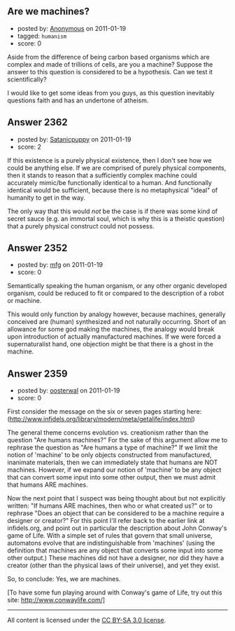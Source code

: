 ## Are we machines?

- posted by: [Anonymous](https://stackexchange.com/users/-1/890-anonymous) on 2011-01-19
- tagged: `humanism`
- score: 0

Aside from the difference of being carbon based organisms which are complex and made of trillions of cells, are you a machine? Suppose the answer to this question is considered to be a hypothesis. Can we test it scientifically? 

I would like to get some ideas from you guys, as this question inevitably questions faith and has an undertone of atheism.


## Answer 2362

- posted by: [Satanicpuppy](https://stackexchange.com/users/-1/169-satanicpuppy) on 2011-01-19
- score: 2

If this existence is a purely physical existence, then I don't see how we could be anything else. If we are comprised of purely physical components, then it stands to reason that a sufficiently complex machine could accurately mimic/be functionally identical to a human. And functionally identical would be sufficient, because there is no metaphysical "ideal" of humanity to get in the way.

The only way that this would *not* be the case is if there was some kind of secret sauce (e.g. an immortal soul, which is why this is a theistic question) that a purely physical construct could not possess. 


## Answer 2352

- posted by: [mfg](https://stackexchange.com/users/-1/135-mfg) on 2011-01-19
- score: 0

Semantically speaking the human organism, or any other organic developed organism, could be reduced to fit or compared to the description of a robot or machine. 

This would only function by analogy however, because machines, generally conceived are (human) synthesized and not naturally occurring. Short of an allowance for some god making the machines, the analogy would break upon introduction of actually manufactured machines. If we were forced a supernaturalist hand, one objection might be that there is a ghost in the machine.


## Answer 2359

- posted by: [oosterwal](https://stackexchange.com/users/-1/891-oosterwal) on 2011-01-19
- score: 0

First consider the message on the six or seven pages starting here: (http://www.infidels.org/library/modern/meta/getalife/index.html)

The general theme concerns evolution vs. creationism rather than the question "Are humans machines?"  For the sake of this argument allow me to rephrase the question as "Are humans a type of machine?"  If we limit the notion of 'machine' to be only objects constructed from manufactured, inanimate materials, then we can immediately state that humans are NOT machines.  However, if we expand our notion of 'machine' to be any object that can convert some input into some other output, then we must admit that humans ARE machines.

Now the next point that I suspect was being thought about but not explicitly written:  "If humans ARE machines, then who or what created us?" or to rephrase "Does an object that can be considered to be a machine require a designer or creator?"  For this point I'll refer back to the earlier link at infidels.org, and point out in particular the description about John Conway's game of Life.  With a simple set of rules that govern that small universe, automatons evolve that are indistinguishable from 'machines' (using the definition that machines are any object that converts some input into some other output.)  These machines did not have a designer, nor did they have a creator (other than the physical laws of their universe), and yet they exist.

So, to conclude:  Yes, we are machines.

[To have some fun playing around with Conway's game of Life, try out this site: http://www.conwaylife.com/]



---

All content is licensed under the [CC BY-SA 3.0 license](https://creativecommons.org/licenses/by-sa/3.0/).
